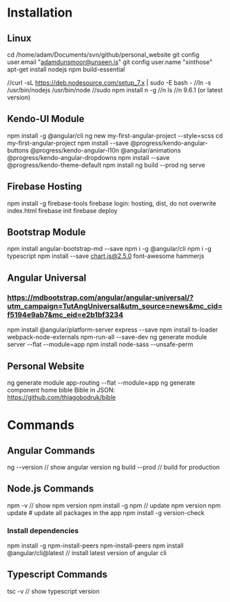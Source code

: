# Installation

## Linux
cd /home/adam/Documents/svn/github/personal_website
git config user.email "adamdunsmoor@unseen.is"
git config user.name "xinthose"
apt-get install nodejs npm build-essential

//curl -sL https://deb.nodesource.com/setup_7.x | sudo -E bash -
//ln -s /usr/bin/nodejs /usr/bin/node
//sudo npm install n -g
//n ls
//n 9.6.1 (or latest version)

## Kendo-UI Module
npm install -g @angular/cli
ng new my-first-angular-project --style=scss
cd my-first-angular-project
npm install --save @progress/kendo-angular-buttons @progress/kendo-angular-l10n @angular/animations @progress/kendo-angular-dropdowns
npm install --save @progress/kendo-theme-default
npm install
ng build --prod
ng serve

## Firebase Hosting
npm install -g firebase-tools
firebase login: hosting, dist, do not overwrite index.html
firebase init
firebase deploy

## Bootstrap Module
npm install angular-bootstrap-md --save
npm i -g @angular/cli
npm i -g typescript
npm install --save chart.js@2.5.0 font-awesome hammerjs

## Angular Universal
### https://mdbootstrap.com/angular/angular-universal/?utm_campaign=TutAngUniversal&utm_source=news&mc_cid=f5194e9ab7&mc_eid=e2b1bf3234
npm install @angular/platform-server express --save
npm install ts-loader webpack-node-externals npm-run-all --save-dev
ng generate module server --flat --module=app
npm install node-sass --unsafe-perm

## Personal Website
ng generate module app-routing --flat --module=app
ng generate component home bible
Bible in JSON: https://github.com/thiagobodruk/bible
 
# Commands

## Angular Commands
ng --version    // show angular version
ng build --prod   // build for production

## Node.js Commands
npm -v  // show npm version
npm install -g npm  // update npm version
npm update  # update all packages in the app
npm install -g version-check
### Install dependencies
npm install -g npm-install-peers
npm-install-peers
npm install @angular/cli@latest  // install latest version of angular cli

## Typescript Commands
tsc -v  // show typescript version